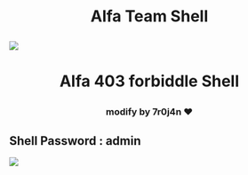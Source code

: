 <h1><p align="center"> Alfa Team Shell </p></h1>

<img src="https://raw.githubusercontent.com/7r0j4ncodeing/Web-Shells/main/.img/3.PNG">

<h1><p align="center"> Alfa 403 forbiddle Shell </p></h1> <h3><p align="center">modify  by  7r0j4n ❤️</p></h3>

## Shell Password : admin

<img src="https://raw.githubusercontent.com/7r0j4ncodeing/Web-Shells/main/.img/4.PNG">

